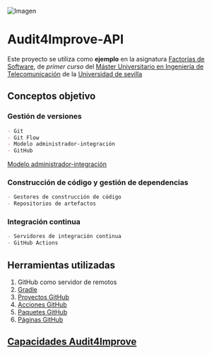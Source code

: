 ![Imagen](https://avatars.githubusercontent.com/u/71695310?s=400&amp;u=ddcba7460f1df463bbbb6e8fd6b5557e64fb114c&amp;v=4)
# Audit4Improve-API

Este proyecto se utiliza como **ejemplo** en la asignatura [Factorías de Software](https://www.us.es/estudiar/que-estudiar/oferta-de-masteres/master-universitario-en-ingenieria-de-telecomunicacion-0/52040007), de _primer curso_ del [Máster Universitario en Ingeniería de Telecomunicación](https://www.us.es/estudiar/que-estudiar/oferta-de-masteres/master-universitario-en-ingenieria-de-telecomunicacion-0) de la [Universidad de sevilla](https://www.us.es)
## Conceptos objetivo
### Gestión de versiones
```markdown
- Git
- Git Flow
- Modelo administrador-integración
- GitHub
```
[Modelo administrador-integración](http://git-scm.com/book/es/v2/Git-en-entornos-distribuidos-Flujos-de-trabajo-distribuidos)
### Construcción de código y gestión de dependencias
```markdown
- Gestores de construcción de código
- Repositorios de artefactos
```
### Integración continua
```markdown
- Servidores de integración continua
- GitHub Actions
```
## Herramientas utilizadas
1. GitHub como servidor de remotos
2. [Gradle](https://gradle.org/)
3. [Proyectos GitHub](https://docs.github.com/en/issues)
4. [Acciones GitHub](https://docs.github.com/en/actions)
5. [Paquetes GitHub](https://docs.github.com/en/packages)
6. [Páginas GitHub](https://docs.github.com/en/pages)

## [Capacidades Audit4Improve](https://mit-fs.github.io/Audit4Improve-API/documentation/)
